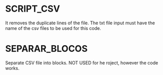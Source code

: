 # SCRIPT_CSV
It removes the duplicate lines of the file. The txt file input must have the name of the csv files to be used for this code.

# SEPARAR_BLOCOS
Separate CSV file into blocks. NOT USED for he roject, however the code works.
